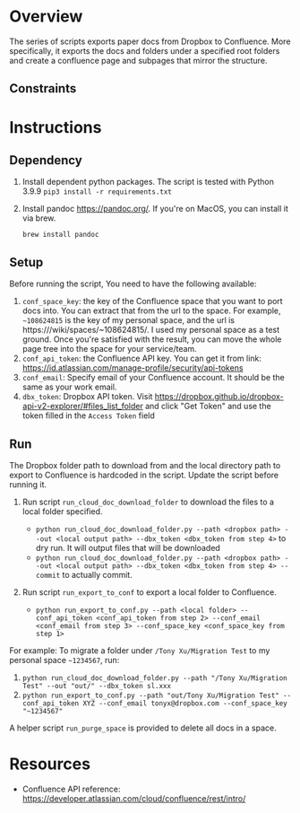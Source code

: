 # Overview

The series of scripts exports paper docs from Dropbox to Confluence. More
specifically, it exports the docs and folders under a specified root folders
and create a confluence page and subpages that mirror the structure.

## Constraints

# Instructions

## Dependency

1. Install dependent python packages. The script is tested with Python 3.9.9
   ```pip3 install -r requirements.txt```
2. Install pandoc https://pandoc.org/. If you're on MacOS, you can install it via brew.

   ```brew install pandoc```

## Setup

Before running the script, You need to have the following available:

1. `conf_space_key`: the key of the Confluence space that you want to port docs into. You can extract that from the url
   to the space. For example, `~108624815` is the key of my personal space, and the url is https://<url>/wiki/spaces/~108624815/. I used my personal space as a test ground. Once you're satisfied with the result, you can move the whole page tree into the space for your service/team.
2. `conf_api_token`: the Confluence API key. You can get it from
   link: https://id.atlassian.com/manage-profile/security/api-tokens
3. `conf_email`: Specify email of your Confluence account. It should be the same as your work email.
4. `dbx_token`: Dropbox API token. Visit https://dropbox.github.io/dropbox-api-v2-explorer/#files_list_folder and click "Get Token" and use the token filled in the `Access Token` field

## Run

The Dropbox folder path to download from and the local directory path to export to Confluence is
hardcoded in the script. Update the script before running it.

1. Run script `run_cloud_doc_download_folder` to download the files to a local folder specified.
   - `python run_cloud_doc_download_folder.py --path <dropbox path> --out <local output path> --dbx_token <dbx_token from step 4>` to dry run. It will output files that will be downloaded
   - `python run_cloud_doc_download_folder.py --path <dropbox path> --out <local output path> --dbx_token <dbx_token from step 4> --commit` to actually commit.

2. Run script `run_export_to_conf` to export a local folder to Confluence.
   - `python run_export_to_conf.py --path <local folder> --conf_api_token <conf_api_token from step 2> --conf_email <conf_email from step 3> --conf_space_key <conf_space_key from step 1>`

For example: To migrate a folder under `/Tony Xu/Migration Test` to my personal space `~1234567`, run:
1. `python run_cloud_doc_download_folder.py --path "/Tony Xu/Migration Test" --out "out/" --dbx_token sl.xxx`
2. `python run_export_to_conf.py --path "out/Tony Xu/Migration Test" --conf_api_token XYZ --conf_email tonyx@dropbox.com --conf_space_key "~1234567"`

A helper script `run_purge_space` is provided to delete all docs in a space.

# Resources

- Confluence API reference: https://developer.atlassian.com/cloud/confluence/rest/intro/
